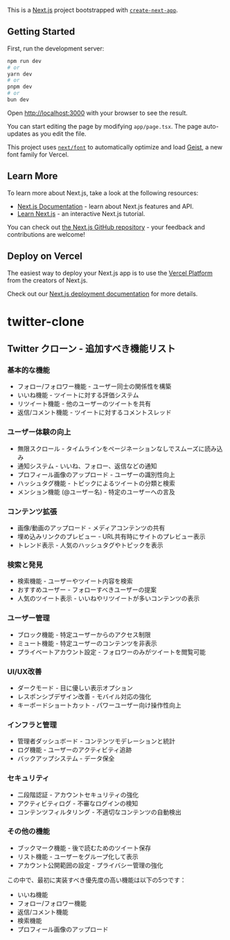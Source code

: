 This is a [Next.js](https://nextjs.org) project bootstrapped with [`create-next-app`](https://nextjs.org/docs/app/api-reference/cli/create-next-app).

## Getting Started

First, run the development server:

```bash
npm run dev
# or
yarn dev
# or
pnpm dev
# or
bun dev
```

Open [http://localhost:3000](http://localhost:3000) with your browser to see the result.

You can start editing the page by modifying `app/page.tsx`. The page auto-updates as you edit the file.

This project uses [`next/font`](https://nextjs.org/docs/app/building-your-application/optimizing/fonts) to automatically optimize and load [Geist](https://vercel.com/font), a new font family for Vercel.

## Learn More

To learn more about Next.js, take a look at the following resources:

- [Next.js Documentation](https://nextjs.org/docs) - learn about Next.js features and API.
- [Learn Next.js](https://nextjs.org/learn) - an interactive Next.js tutorial.

You can check out [the Next.js GitHub repository](https://github.com/vercel/next.js) - your feedback and contributions are welcome!

## Deploy on Vercel

The easiest way to deploy your Next.js app is to use the [Vercel Platform](https://vercel.com/new?utm_medium=default-template&filter=next.js&utm_source=create-next-app&utm_campaign=create-next-app-readme) from the creators of Next.js.

Check out our [Next.js deployment documentation](https://nextjs.org/docs/app/building-your-application/deploying) for more details.
# twitter-clone


## Twitter クローン - 追加すべき機能リスト
### 基本的な機能
- フォロー/フォロワー機能 - ユーザー同士の関係性を構築
- いいね機能 - ツイートに対する評価システム
- リツイート機能 - 他のユーザーのツイートを共有
- 返信/コメント機能 - ツイートに対するコメントスレッド
### ユーザー体験の向上
- 無限スクロール - タイムラインをページネーションなしでスムーズに読み込み
- 通知システム - いいね、フォロー、返信などの通知
- プロフィール画像のアップロード - ユーザーの識別性向上
- ハッシュタグ機能 - トピックによるツイートの分類と検索
- メンション機能 (@ユーザー名) - 特定のユーザーへの言及
### コンテンツ拡張
- 画像/動画のアップロード - メディアコンテンツの共有
- 埋め込みリンクのプレビュー - URL共有時にサイトのプレビュー表示
- トレンド表示 - 人気のハッシュタグやトピックを表示
### 検索と発見
- 検索機能 - ユーザーやツイート内容を検索
- おすすめユーザー - フォローすべきユーザーの提案
- 人気のツイート表示 - いいねやリツイートが多いコンテンツの表示
### ユーザー管理
- ブロック機能 - 特定ユーザーからのアクセス制限
- ミュート機能 - 特定ユーザーのコンテンツを非表示
- プライベートアカウント設定 - フォロワーのみがツイートを閲覧可能
### UI/UX改善
- ダークモード - 目に優しい表示オプション
- レスポンシブデザイン改善 - モバイル対応の強化
- キーボードショートカット - パワーユーザー向け操作性向上
### インフラと管理
- 管理者ダッシュボード - コンテンツモデレーションと統計
- ログ機能 - ユーザーのアクティビティ追跡
- バックアップシステム - データ保全
### セキュリティ
- 二段階認証 - アカウントセキュリティの強化
- アクティビティログ - 不審なログインの検知
- コンテンツフィルタリング - 不適切なコンテンツの自動検出
### その他の機能
- ブックマーク機能 - 後で読むためのツイート保存
- リスト機能 - ユーザーをグループ化して表示
- アカウント公開範囲の設定 - プライバシー管理の強化

この中で、最初に実装すべき優先度の高い機能は以下の5つです：
- いいね機能
- フォロー/フォロワー機能
- 返信/コメント機能
- 検索機能
- プロフィール画像のアップロード